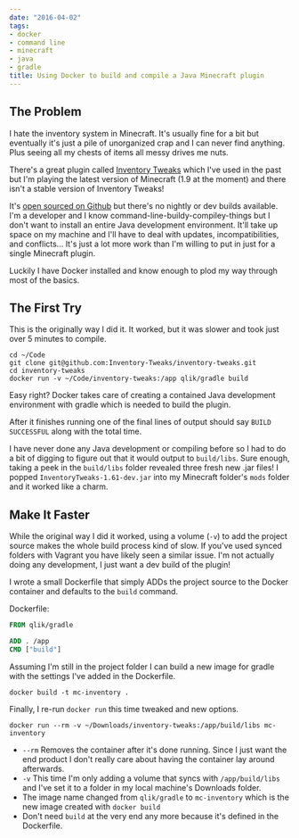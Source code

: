 ```yaml
---
date: "2016-04-02"
tags:
- docker
- command line
- minecraft
- java
- gradle
title: Using Docker to build and compile a Java Minecraft plugin
---
```


## The Problem

I hate the inventory system in Minecraft. It's usually fine for a bit but
eventually it's just a pile of unorganized crap and I can never find anything.
Plus seeing all my chests of items all messy drives me nuts.

There's a great plugin called [Inventory Tweaks][] which I've used in the past
but I'm playing the latest version of Minecraft (1.9 at the moment) and there
isn't a stable version of Inventory Tweaks!

[Inventory Tweaks]: https://inventory-tweaks.readthedocs.org/en/latest/

It's [open sourced on Github][Inventory Tweaks Github] but there's no nightly
or dev builds available. I'm a developer and I know
command-line-buildy-compiley-things but I don't want to install an entire Java
development environment. It'll take up space on my machine and I'll have to
deal with updates, incompatibilities, and conflicts... It's just a lot more
work than I'm willing to put in just for a single Minecraft plugin.

[Inventory Tweaks Github]: https://github.com/Inventory-Tweaks/inventory-tweaks/

Luckily I have Docker installed and know enough to plod my way through most of
the basics.

## The First Try

This is the originally way I did it. It worked, but it was slower and took just
over 5 minutes to compile.

```
cd ~/Code
git clone git@github.com:Inventory-Tweaks/inventory-tweaks.git
cd inventory-tweaks
docker run -v ~/Code/inventory-tweaks:/app qlik/gradle build
```

Easy right? Docker takes care of creating a contained Java development
environment with gradle which is needed to build the plugin.

After it finishes running one of the final lines of output should say `BUILD
SUCCESSFUL` along with the total time.

I have never done any Java development or compiling before so I had to do a bit
of digging to figure out that it would output to `build/libs`. Sure enough,
taking a peek in the `build/libs` folder revealed three fresh new .jar files! I
popped `InventoryTweaks-1.61-dev.jar` into my Minecraft folder's `mods` folder
and it worked like a charm.


## Make It Faster

While the original way I did it worked, using a volume (`-v`) to add the
project source makes the whole build process kind of slow. If you've used
synced folders with Vagrant you have likely seen a similar issue. I'm not
actually doing any development, I just want a dev build of the plugin!

I wrote a small Dockerfile that simply ADDs the project source to the Docker
container and defaults to the `build` command.

Dockerfile:

```dockerfile
FROM qlik/gradle

ADD . /app
CMD ["build"]
```

Assuming I'm still in the project folder I can build a new image for gradle
with the settings I've added in the Dockerfile.

```
docker build -t mc-inventory .
```

Finally, I re-run `docker run` this time tweaked and new options.

```
docker run --rm -v ~/Downloads/inventory-tweaks:/app/build/libs mc-inventory
```

- `--rm` Removes the container after it's done running. Since I just want the end product I don't really care about having the container lay around afterwards.
- `-v` This time I'm only adding a volume that syncs with `/app/build/libs` and I've set it to a folder in my local machine's Downloads folder.
- The image name changed from `qlik/gradle` to `mc-inventory` which is the new image created with `docker build`
- Don't need `build` at the very end any more because it's defined in the Dockerfile.
